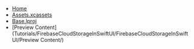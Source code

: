 <!-- docs/_sidebar.md -->
- [Home](/)
- [Assets.xcassets](Tutorials/FirebaseCloudStorageInSwiftUI/FirebaseCloudStorageInSwiftUI/Assets.xcassets/)
- [Base.lproj](Tutorials/FirebaseCloudStorageInSwiftUI/FirebaseCloudStorageInSwiftUI/Base.lproj/)
- [Preview Content](Tutorials/FirebaseCloudStorageInSwiftUI/FirebaseCloudStorageInSwiftUI/Preview Content/)